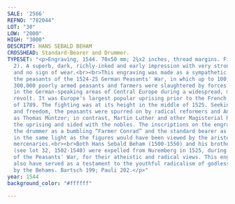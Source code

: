 ```yaml
---
SALE: '2566'
REFNO: "782044"
LOT: "30"
LOW: "2000"
HIGH: "3000"
DESCRIPT: HANS SEBALD BEHAM
CROSSHEAD: Standard-Bearer and Drummer.
TYPESET: "<p>Engraving, 1544. 70x50 mm; 2¾x2 inches, thread margins. First state (of
  2). A superb, dark, richly-inked and early impression with very strong contrasts
  and no sign of wear.<br><br>This engraving was made as a sympathetic memorial to
  the peasants of the 1524-25 German Peasants' War, in which up to 100,000 of some
  300,000 poorly armed peasants and farmers were slaughtered by forces of the aristocracy
  in the German-speaking areas of Central Europe during a widespread, months-long
  revolt. It was Europe's largest popular uprising prior to the French Revolution
  of 1789. The fighting was at its height in the middle of 1525. Seeking influence
  and freedom, the peasants were spurred on by radical reformers and Anabaptists such
  as Thomas Müntzer; in contrast, Martin Luther and other Magisterial Reformers condemned
  the uprising and sided with the nobles. The inscriptions on the engraving identify
  the drummer as a bumbling “Farmer Conrad” and the standard bearer as “Klaus Swineherd,”
  in the same light as the figures would have been viewed by the aristocracy and their
  mercenaries.<br><br>Both Hans Sebald Beham (1500-1550) and his brother Barthel Beham
  (see lot 32, 1502-1540) were expelled from Nuremberg in 1525, during the upheaval
  of the Peasants' War, for their atheistic and radical views. This engraving may
  also have served as a testament to the youthful radicalism of godless artists represented
  by the Behams. Bartsch 199; Pauli 202.</p>"
year: 1544
background_color: "#ffffff"

---
```

